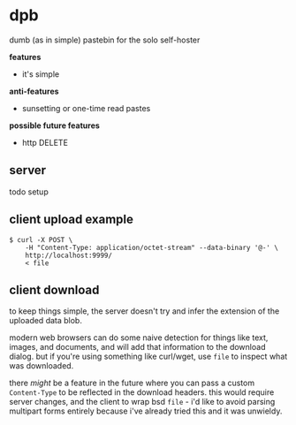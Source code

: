 # dpb

dumb (as in simple) pastebin for the solo self-hoster

**features**

- it's simple


**anti-features**

- sunsetting or one-time read pastes

**possible future features**

- http DELETE


## server

todo setup


## client upload example

    $ curl -X POST \
        -H "Content-Type: application/octet-stream" --data-binary '@-' \
        http://localhost:9999/
        < file


## client download

to keep things simple, the server doesn't try and infer the extension of the uploaded data blob.

modern web browsers can do some naive detection for things like text, images, and documents, and will add that information to the download dialog. but if you're using something like curl/wget, use `file` to inspect what was downloaded.

there _might_ be a feature in the future where you can pass a custom `Content-Type` to be reflected in the download headers. this would require server changes, and the client to wrap bsd `file` - i'd like to avoid parsing multipart forms entirely because i've already tried this and it was unwieldy.
